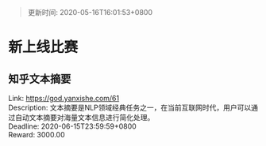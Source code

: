 > 更新时间: 2020-05-16T16:01:53+0800 

# 新上线比赛


## 知乎文本摘要
Link: https://god.yanxishe.com/61  
Description: 文本摘要是NLP领域经典任务之一，在当前互联网时代，用户可以通过自动文本摘要对海量文本信息进行简化处理。  
Deadline: 2020-06-15T23:59:59+0800  
Reward: 3000.00  

